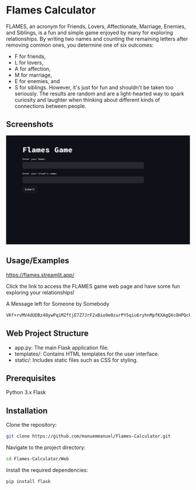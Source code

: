 
# Flames Calculator

FLAMES, an acronym for Friends, Lovers, Affectionate, Marriage, Enemies, and Siblings, is a fun and simple game enjoyed by many for exploring relationships. By writing two names and counting the remaining letters after removing common ones, you determine one of six outcomes: 
<br>
- F for friends, 
- L for lovers, 
- A for affection, 
- M for marriage, 
- E for enemies, and 
- S for siblings. 
However, it's just for fun and shouldn't be taken too seriously. The results are random and are a light-hearted way to spark curiosity and laughter when thinking about different kinds of connections between people.

## Screenshots

<img title="a title" alt="Alt text" src="Screenshot 2023-11-14 233106.png">


## Usage/Examples

https://flames.streamlit.app/
  
Click the  link to access the FLAMES game web page and have some fun exploring your relationships!


A Message left for Someone by Somebody

```bash
VKf+rvMV4dUDBz40ywPqiMZftjE7Z7JrF2xBio9e0zurPY5qiu6ryhnMpfKXAgQXcOHPQcPFlKFWammej710Ev2f3Y9zA410vQV8Q8n0jUrA5poiO6tNs7RrWJONFtsfFcrcFlxoxdyicD0teZYse23zUskCjsxppYD1rwm2v4lCklXiNf+1eswpQKd+sFMyr4FqMnpFt/3cbCBHLDbO+3qQq10OnXLnGTjhX4mU1/6zxtxmAJA94iN3i93L/lvQ
```
## Web Project Structure
- app.py: The main Flask application file.
- templates/: Contains HTML templates for the user interface.
- static/: Includes static files such as CSS for styling.

## Prerequisites
Python 3.x
Flask

## Installation
Clone the repository:

```bash
git clone https://github.com/manuemmanuel/Flames-Calculator.git
```
Navigate to the project directory:

```bash
cd Flames-Calculator/Web
```
Install the required dependencies:
```bash
pip install flask
```







































